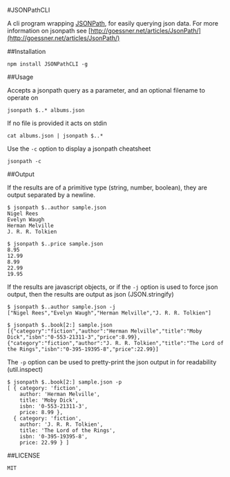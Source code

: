 #JSONPathCLI

A cli program wrapping [JSONPath](https://github.com/s3u/JSONPath), for easily querying json data. For more information on jsonpath see [http://goessner.net/articles/JsonPath/](http://goessner.net/articles/JsonPath/)

##Installation

    npm install JSONPathCLI -g

##Usage

Accepts a jsonpath query as a parameter, and an optional filename to operate on

    jsonpath $..* albums.json

If no file is provided it acts on stdin

    cat albums.json | jsonpath $..*

Use the ````-c```` option to display a jsonpath cheatsheet

    jsonpath -c

##Output

If the results are of a primitive type (string, number, boolean), they are output separated by a newline.

    $ jsonpath $..author sample.json 
    Nigel Rees
    Evelyn Waugh
    Herman Melville
    J. R. R. Tolkien

    $ jsonpath $..price sample.json 
    8.95
    12.99
    8.99
    22.99
    19.95

If the results are javascript objects, or if the ````-j```` option is used to force json output, then the results are output as json (JSON.stringify)

    $ jsonpath $..author sample.json -j
    ["Nigel Rees","Evelyn Waugh","Herman Melville","J. R. R. Tolkien"]

    $ jsonpath $..book[2:] sample.json
    [{"category":"fiction","author":"Herman Melville","title":"Moby Dick","isbn":"0-553-21311-3","price":8.99},{"category":"fiction","author":"J. R. R. Tolkien","title":"The Lord of the Rings","isbn":"0-395-19395-8","price":22.99}]

The ````-p```` option can be used to pretty-print the json output in for readability (util.inspect)

    $ jsonpath $..book[2:] sample.json -p
    [ { category: 'fiction',
        author: 'Herman Melville',
        title: 'Moby Dick',
        isbn: '0-553-21311-3',
        price: 8.99 },
      { category: 'fiction',
        author: 'J. R. R. Tolkien',
        title: 'The Lord of the Rings',
        isbn: '0-395-19395-8',
        price: 22.99 } ]

##LICENSE

    MIT
